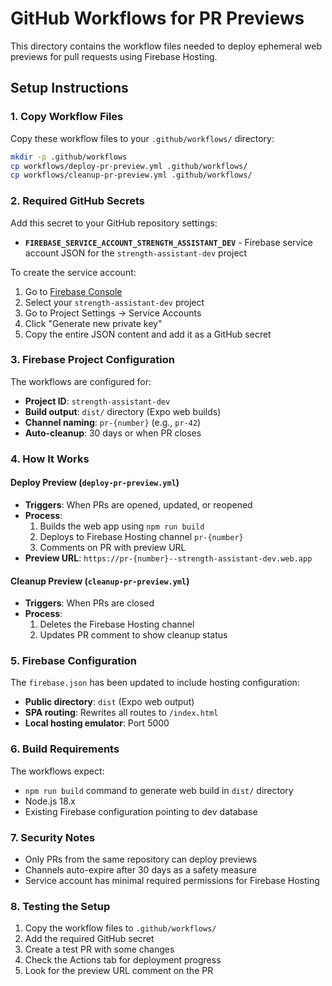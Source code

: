 # GitHub Workflows for PR Previews

This directory contains the workflow files needed to deploy ephemeral web previews for pull requests using Firebase Hosting.

## Setup Instructions

### 1. Copy Workflow Files

Copy these workflow files to your `.github/workflows/` directory:

```bash
mkdir -p .github/workflows
cp workflows/deploy-pr-preview.yml .github/workflows/
cp workflows/cleanup-pr-preview.yml .github/workflows/
```

### 2. Required GitHub Secrets

Add this secret to your GitHub repository settings:

- **`FIREBASE_SERVICE_ACCOUNT_STRENGTH_ASSISTANT_DEV`** - Firebase service account JSON for the `strength-assistant-dev` project

To create the service account:
1. Go to [Firebase Console](https://console.firebase.google.com/)
2. Select your `strength-assistant-dev` project
3. Go to Project Settings → Service Accounts
4. Click "Generate new private key"
5. Copy the entire JSON content and add it as a GitHub secret

### 3. Firebase Project Configuration

The workflows are configured for:
- **Project ID**: `strength-assistant-dev`
- **Build output**: `dist/` directory (Expo web builds)
- **Channel naming**: `pr-{number}` (e.g., `pr-42`)
- **Auto-cleanup**: 30 days or when PR closes

### 4. How It Works

#### Deploy Preview (`deploy-pr-preview.yml`)
- **Triggers**: When PRs are opened, updated, or reopened
- **Process**: 
  1. Builds the web app using `npm run build`
  2. Deploys to Firebase Hosting channel `pr-{number}`
  3. Comments on PR with preview URL
- **Preview URL**: `https://pr-{number}--strength-assistant-dev.web.app`

#### Cleanup Preview (`cleanup-pr-preview.yml`)
- **Triggers**: When PRs are closed
- **Process**: 
  1. Deletes the Firebase Hosting channel
  2. Updates PR comment to show cleanup status

### 5. Firebase Configuration

The `firebase.json` has been updated to include hosting configuration:
- **Public directory**: `dist` (Expo web output)
- **SPA routing**: Rewrites all routes to `/index.html`
- **Local hosting emulator**: Port 5000

### 6. Build Requirements

The workflows expect:
- `npm run build` command to generate web build in `dist/` directory
- Node.js 18.x
- Existing Firebase configuration pointing to dev database

### 7. Security Notes

- Only PRs from the same repository can deploy previews
- Channels auto-expire after 30 days as a safety measure
- Service account has minimal required permissions for Firebase Hosting

### 8. Testing the Setup

1. Copy the workflow files to `.github/workflows/`
2. Add the required GitHub secret
3. Create a test PR with some changes
4. Check the Actions tab for deployment progress
5. Look for the preview URL comment on the PR